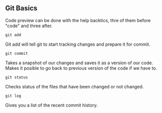 ## Git Basics

Code preview can be done with the help backtics,
thre of them before "code" and three after.
```
git add
```
Git add will tell git to start tracking changes and prepare it for commit.
```
git commit
```

Takes a snapshot of our changes and saves it as a version of our code. Makes it posible to go back to previous version of the code if we have to.

```
git status
```

Checks status of the files that have been changed or not changed.

```
git log
```
Gives you a list of the recent commit history.

